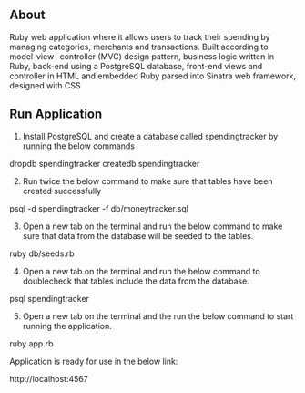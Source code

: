 ## About

Ruby web application where it allows users to track their spending by managing categories,
merchants and transactions. Built according to model-view- controller (MVC) design pattern, business
logic written in Ruby, back-end using a PostgreSQL database, front-end views and controller in HTML
and embedded Ruby parsed into Sinatra web framework, designed with CSS

## Run Application

1. Install PostgreSQL and create a database called spendingtracker by running the below commands

dropdb spendingtracker
createdb spendingtracker

2. Run twice the below command to make sure that tables have been created successfully

psql -d spendingtracker -f db/moneytracker.sql

3. Open a new tab on the terminal and run the below command to make sure that data from the database will be seeded to the tables.

ruby db/seeds.rb

4. Open a new tab on the terminal and run the below command to doublecheck that tables include the data from the database.

psql spendingtracker

5. Open a new tab on the terminal and the run the below command to start running the application.

ruby app.rb

Application is ready for use in the below link:

http://localhost:4567
